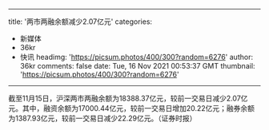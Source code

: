 
---
title: '两市两融余额减少2.07亿元'
categories: 
 - 新媒体
 - 36kr
 - 快讯
headimg: 'https://picsum.photos/400/300?random=6276'
author: 36kr
comments: false
date: Tue, 16 Nov 2021 00:53:37 GMT
thumbnail: 'https://picsum.photos/400/300?random=6276'
---

<div>   
截至11月15日，沪深两市两融余额为18388.37亿元，较前一交易日减少2.07亿元。其中，融资余额为17000.44亿元，较前一交易日增加20.22亿元；融券余额为1387.93亿元，较前一交易日减少22.29亿元。（证券时报）  
</div>
            